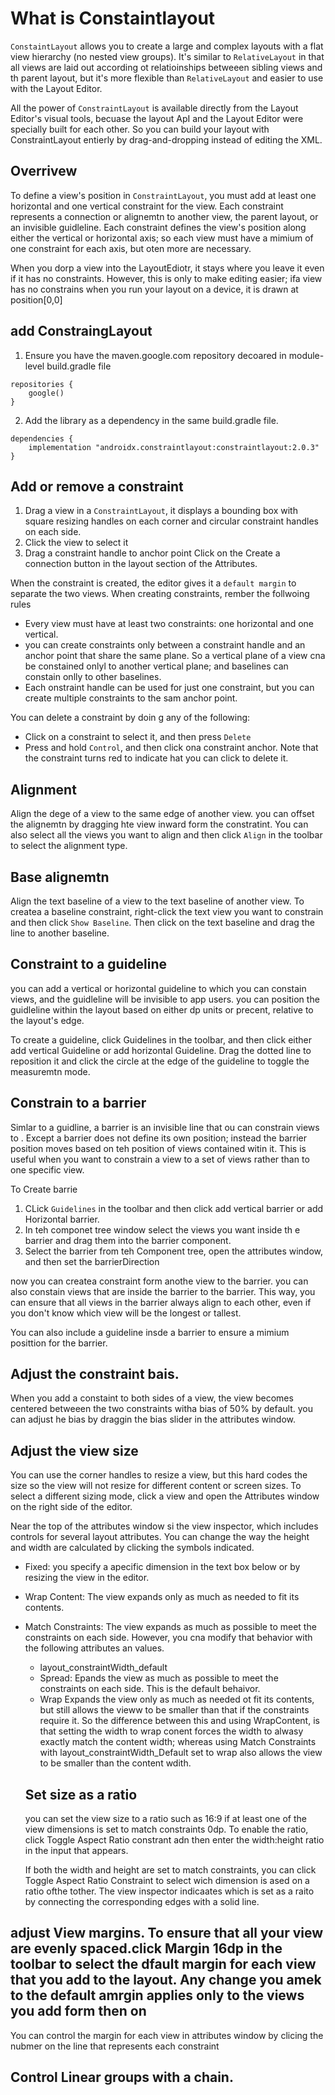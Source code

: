 # What is Constaintlayout
`ConstaintLayout` allows you to create a large and complex layouts with a flat view hierarchy (no nested view groups). It's similar to `RelativeLayout` in that all views are laid out according ot relatioinships betweeen sibling views and th parent layout, but it's more flexible than `RelativeLayout` and easier to use with the Layout Editor. 

All the power of `ConstraintLayout` is available directly from the Layout Editor's visual tools, becuase the layout ApI and the Layout Editor were specially built for each other. So you can build  your layout with ConstraintLayout entierly by drag-and-dropping instead of editing the XML.

## Overrivew
To define a view's position in `ConstraintLayout`, you must add at least one horizontal and one vertical constraint for the view. Each constraint represents a connection or alignemtn to another view, the parent layout, or an invisible guidleline. Each constraint defines the view's position along either the vertical or horizontal axis; so each view must have a mimium of one constraint for each axis, but oten more are necessary. 

When you dorp a view into the LayoutEdiotr, it stays where you leave it even if it has no constraints. However, this is only to make editing easier; ifa view has no constrains when you run your layout on a device, it is drawn at position[0,0]

## add ConstraingLayout 
1. Ensure you have the maven.google.com repository decoared in module-level build.gradle file
```
repositories {
    google()
}
```

2. Add the library as a dependency in the same build.gradle file.
```
dependencies {
    implementation "androidx.constraintlayout:constraintlayout:2.0.3"
}
```

## Add or remove a constraint
1. Drag a view in a `ConstraintLayout`, it displays a bounding box with square resizing handles on each corner and circular constraint handles on each side. 
2. Click the view to select it
3. Drag a constraint handle to anchor point
   Click on the Create a connection button in the layout section of the Attributes. 
   
When the constraint is created, the editor gives it a `default margin` to separate the two views. When creating constraints, rember the follwoing rules
- Every view must have at least two constraints: one horizontal and one vertical. 
- you can create constraints only between a constraint handle and an anchor point that share the same plane. So a vertical plane of a view cna be constained onlyl to another vertical plane; and baselines can constain onlly  to other baselines. 
- Each onstraint handle can be used for just one constraint, but you can create multiple constraints to the sam anchor point. 

You can delete a constraint by doin g any of the following:
- Click on a constraint to select it, and then press `Delete`
- Press and hold `Control`, and then click ona constraint anchor. Note that the constraint turns red to indicate hat you can click to delete it. 

## Alignment
Align the dege of a view to the same edge of another view. you can offset the alignemtn by dragging hte view inward form the constratint. You can also select all the views you want to align and then click `Align` in the toolbar to select the alignment type. 

## Base alignemtn
Align the text baseline of a view to the text baseline of another view.  To createa a baseline constraint, right-click the text view you want to constrain and then click `Show Baseline`. Then click on the text baseline  and drag the line to another baseline.

## Constraint to a guideline
you can add a vertical or horizontal guideline to which you can constain views, and the guidleline will be invisible to app users. you can position the guidleline within the layout based on either dp units or precent, relative to the layout's edge. 

To create a guideline, click Guidelines in the toolbar, and then click either add vertical Guideline or add horizontal Guideline. Drag the dotted line to reposition it and click the circle at the edge of the guideline to toggle the measuremtn mode. 

## Constrain to a barrier
Simlar to a guidline, a barrier is an invisible line that ou can constrain views to . Except a barrier does not define its own position; instead the barrier position moves based on teh position of views contained witin it. This is useful when you want to constrain a view to a set of views rather than to one specific view. 

To Create barrie
1. CLick `Guidelines`  in the toolbar and then click add vertical barrier or add Horizontal barrier. 
2. In teh componet tree window select the views you want inside th e barrier and drag them into the barrier component. 
3. Select the barrier from teh Component tree, open the attributes window, and then set the barrierDirection

now you can createa constraint form anothe view to the barrier. you can also constain views that are inside the barrier to the barrier. This way, you can ensure that all views in the barrier always align to each other, even if you don't know which view will be the longest or tallest. 

You can also include a guideline insde a barrier to ensure a mimium posittion for the barrier. 

## Adjust the constraint bais. 
When you add a constaint to both sides of a view, the view becomes centered betweeen the two constraints witha bias of 50% by default. you can adjust he bias by draggin the bias slider in the attributes window. 

## Adjust the view size
You can use the corner handles to resize a view, but this hard codes the size so the view will not resize for different content or screen sizes. To select a different sizing mode, click a view and open the Attributes window on the right side of the editor. 

Near the top of the attributes window si the view inspector, which includes controls for several layout attributes. You can change the way the height and width are calculated by clicking the symbols indicated. 
- Fixed: you specify a apecific dimension in the text box below or by resizing the view in the editor. 
- Wrap Content: The view expands only as much as needed to fit its contents. 
- Match Constraints: The view expands as much as possible to meet the constraints on each side. However, you cna modify that behavior with the following attributes an values. 
  - layout_constraintWidth_default
  - Spread: Epands the view as much as possible to meet the constraints on each side. This is the default behaivor. 
  - Wrap Expands the view only as much as needed ot fit its contents, but still allows the vieww to be smaller than that if the constraints require it. So the difference between this and using WrapContent, is that setting the width to wrap conent forces the width to alwasy exactly match the content width; whereas using Match Constraints with layout_constraintWidth_Default set to wrap also allows the view to be smaller than the content wdith. 
  
  ## Set size as a ratio
  you can set the view size to a ratio such as 16:9 if at least one of the view dimensions is set to match constraints 0dp. To enable the ratio, click Toggle Aspect Ratio constrant adn then enter the width:height ratio in the input that appears. 
  
  If both the width and height are set to match constraints, you can click Toggle Aspect Ratio Constraint to select wich dimension is ased on a ratio ofthe tother. The view inspector indicaates which is set as a raito by connecting the corresponding edges with a solid line. 
  
## adjust View margins. To ensure that all your view are evenly spaced.click Margin 16dp in the toolbar to select the dfault margin for each view that you add to the layout. Any change you amek to the default amrgin applies only to the views you add form then on

You can control the margin for each view in attributes window by clicing the nubmer on the line that represents each constraint

## Control Linear groups with a chain. 
